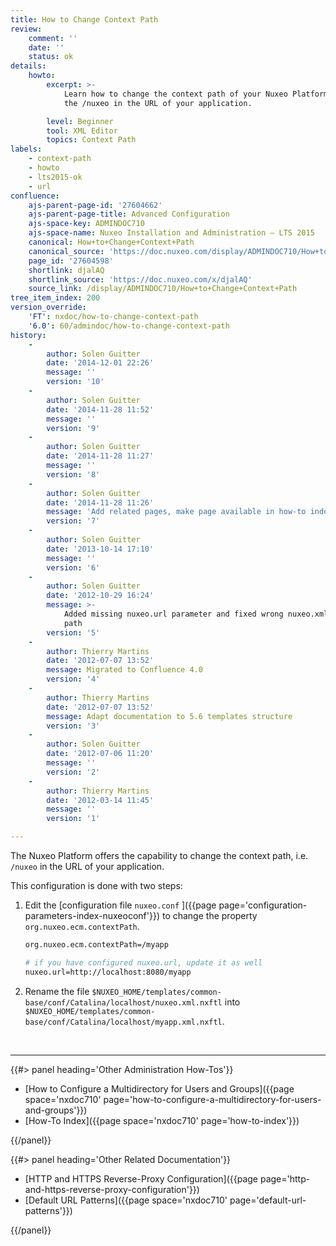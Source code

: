```yaml
---
title: How to Change Context Path
review:
    comment: ''
    date: ''
    status: ok
details:
    howto:
        excerpt: >-
            Learn how to change the context path of your Nuxeo Platform, i.e.
            the /nuxeo in the URL of your application.

        level: Beginner
        tool: XML Editor
        topics: Context Path
labels:
    - context-path
    - howto
    - lts2015-ok
    - url
confluence:
    ajs-parent-page-id: '27604662'
    ajs-parent-page-title: Advanced Configuration
    ajs-space-key: ADMINDOC710
    ajs-space-name: Nuxeo Installation and Administration — LTS 2015
    canonical: How+to+Change+Context+Path
    canonical_source: 'https://doc.nuxeo.com/display/ADMINDOC710/How+to+Change+Context+Path'
    page_id: '27604598'
    shortlink: djalAQ
    shortlink_source: 'https://doc.nuxeo.com/x/djalAQ'
    source_link: /display/ADMINDOC710/How+to+Change+Context+Path
tree_item_index: 200
version_override:
    'FT': nxdoc/how-to-change-context-path
    '6.0': 60/admindoc/how-to-change-context-path
history:
    -
        author: Solen Guitter
        date: '2014-12-01 22:26'
        message: ''
        version: '10'
    -
        author: Solen Guitter
        date: '2014-11-28 11:52'
        message: ''
        version: '9'
    -
        author: Solen Guitter
        date: '2014-11-28 11:27'
        message: ''
        version: '8'
    -
        author: Solen Guitter
        date: '2014-11-28 11:26'
        message: 'Add related pages, make page available in how-to index'
        version: '7'
    -
        author: Solen Guitter
        date: '2013-10-14 17:10'
        message: ''
        version: '6'
    -
        author: Solen Guitter
        date: '2012-10-29 16:24'
        message: >-
            Added missing nuxeo.url parameter and fixed wrong nuxeo.xml.nxftl
            path
        version: '5'
    -
        author: Thierry Martins
        date: '2012-07-07 13:52'
        message: Migrated to Confluence 4.0
        version: '4'
    -
        author: Thierry Martins
        date: '2012-07-07 13:52'
        message: Adapt documentation to 5.6 templates structure
        version: '3'
    -
        author: Solen Guitter
        date: '2012-07-06 11:20'
        message: ''
        version: '2'
    -
        author: Thierry Martins
        date: '2012-03-14 11:45'
        message: ''
        version: '1'

---
```

The Nuxeo Platform offers the capability to change the context path, i.e. `/nuxeo` in the URL of your application.

This configuration is done with two steps:

1.  Edit the [configuration file `nuxeo.conf` ]({{page page='configuration-parameters-index-nuxeoconf'}}) to change the property `org.nuxeo.ecm.contextPath`.

    ```bash
    org.nuxeo.ecm.contextPath=/myapp

    # if you have configured nuxeo.url, update it as well
    nuxeo.url=http://localhost:8080/myapp
    ```

2.  Rename the file `$NUXEO_HOME/templates/common-base/conf/Catalina/localhost/nuxeo.xml.nxftl` into `$NUXEO_HOME/templates/common-base/conf/Catalina/localhost/myapp.xml.nxftl`.

&nbsp;

* * *

<div class="row" data-equalizer data-equalize-on="medium"><div class="column medium-6">{{#> panel heading='Other Administration How-Tos'}}

*   [How to Configure a Multidirectory for Users and Groups]({{page space='nxdoc710' page='how-to-configure-a-multidirectory-for-users-and-groups'}})
*   [How-To Index]({{page space='nxdoc710' page='how-to-index'}})

{{/panel}}</div><div class="column medium-6">{{#> panel heading='Other Related Documentation'}}

*   [HTTP and HTTPS Reverse-Proxy Configuration]({{page page='http-and-https-reverse-proxy-configuration'}})
*   [Default URL Patterns]({{page space='nxdoc710' page='default-url-patterns'}})

{{/panel}}</div></div>
